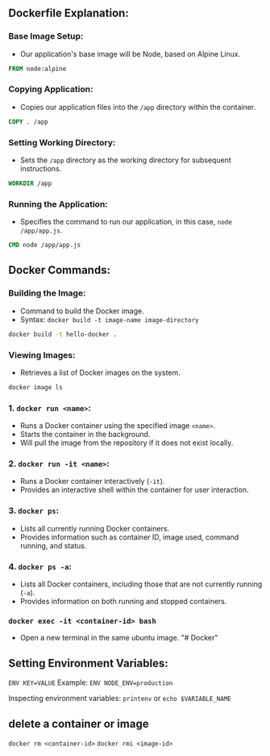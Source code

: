 ## Dockerfile Explanation:

### Base Image Setup:

- Our application's base image will be Node, based on Alpine Linux.

```Dockerfile
FROM node:alpine
```

### Copying Application:

- Copies our application files into the `/app` directory within the container.

```Dockerfile
COPY . /app
```

### Setting Working Directory:

- Sets the `/app` directory as the working directory for subsequent instructions.

```Dockerfile
WORKDIR /app
```

### Running the Application:

- Specifies the command to run our application, in this case, `node /app/app.js`.

```Dockerfile
CMD node /app/app.js
```

## Docker Commands:

### Building the Image:

- Command to build the Docker image.
- Syntax: `docker build -t image-name image-directory`

```bash
docker build -t hello-docker .
```

### Viewing Images:

- Retrieves a list of Docker images on the system.

```bash
docker image ls
```

### 1. `docker run <name>`:

- Runs a Docker container using the specified image `<name>`.
- Starts the container in the background.
- Will pull the image from the repository if it does not exist locally.

### 2. `docker run -it <name>`:

- Runs a Docker container interactively (`-it`).
- Provides an interactive shell within the container for user interaction.

### 3. `docker ps`:

- Lists all currently running Docker containers.
- Provides information such as container ID, image used, command running, and status.

### 4. `docker ps -a`:

- Lists all Docker containers, including those that are not currently running (`-a`).
- Provides information on both running and stopped containers.

### `docker exec -it <container-id> bash`

- Open a new terminal in the same ubuntu image.
"# Docker" 


## Setting Environment Variables:
`ENV KEY=VALUE`
Example:
`ENV NODE_ENV=production`

Inspecting environment variables:
`printenv` or `echo $VARIABLE_NAME`

## delete a container or image
`docker rm <container-id>`
`docker rmi <image-id>`
